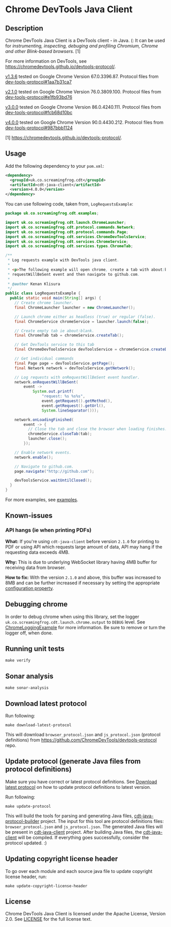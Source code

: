 # Chrome DevTools Java Client

## Description

Chrome DevTools Java Client is a DevTools client - in Java. (: It can be used for *instrumenting, inspecting, debuging and profiling Chromium, Chrome and other Blink-based browsers.* [1]

For more information on DevTools, see https://chromedevtools.github.io/devtools-protocol/.

[v1.3.6](https://github.com/kklisura/chrome-devtools-java-client/tree/v1.3.6) tested on Google Chrome Version 67.0.3396.87. Protocol files from [dev-tools-protocol#1aa7b31ca7](https://github.com/ChromeDevTools/devtools-protocol/tree/1aa7b31ca7bba982eceea8d4bd494b27850fb0df/json)

[v2.1.0](https://github.com/kklisura/chrome-devtools-java-client/tree/v2.1.0) tested on Google Chrome Version 76.0.3809.100. Protocol files from [dev-tools-protocol#e1fb93bd76](https://github.com/ChromeDevTools/devtools-protocol/tree/e1fb93bd76f99cdf401b949757c874c579e15434/json)

[v3.0.0](https://github.com/kklisura/chrome-devtools-java-client/tree/v3.0.0) tested on Google Chrome Version 86.0.4240.111. Protocol files from [dev-tools-protocol#fcb68d10bc](https://github.com/ChromeDevTools/devtools-protocol/tree/fcb68d10bc5258ebf96121caf57200069f6e6731/json)

[v4.0.0](https://github.com/kklisura/chrome-devtools-java-client/tree/v4.0.0) tested on Google Chrome Version 90.0.4430.212. Protocol files from [dev-tools-protocol#987bbb1124](https://github.com/ChromeDevTools/devtools-protocol/tree/987bbb1124f098c7e4bca6b2f91c7e96b350a8e6/json)

[1] https://chromedevtools.github.io/devtools-protocol/.

## Usage

Add the following dependency to your `pom.xml`:

```xml
<dependency>
  <groupId>uk.co.screamingfrog.cdt</groupId>
  <artifactId>cdt-java-client</artifactId>
  <version>4.0.0</version>
</dependency>
```

You can use following code, taken from, `LogRequestsExample`:

```java
package uk.co.screamingfrog.cdt.examples;

import uk.co.screamingfrog.cdt.launch.ChromeLauncher;
import uk.co.screamingfrog.cdt.protocol.commands.Network;
import uk.co.screamingfrog.cdt.protocol.commands.Page;
import uk.co.screamingfrog.cdt.services.ChromeDevToolsService;
import uk.co.screamingfrog.cdt.services.ChromeService;
import uk.co.screamingfrog.cdt.services.types.ChromeTab;

/**
 * Log requests example with DevTools java client.
 *
 * <p>The following example will open chrome, create a tab with about:blank url, subscribe to
 * requestWillBeSent event and then navigate to github.com.
 *
 * @author Kenan Klisura
 */
public class LogRequestsExample {
  public static void main(String[] args) {
    // Create chrome launcher.
    final ChromeLauncher launcher = new ChromeLauncher();

    // Launch chrome either as headless (true) or regular (false).
    final ChromeService chromeService = launcher.launch(false);

    // Create empty tab ie about:blank.
    final ChromeTab tab = chromeService.createTab();

    // Get DevTools service to this tab
    final ChromeDevToolsService devToolsService = chromeService.createDevToolsService(tab);

    // Get individual commands
    final Page page = devToolsService.getPage();
    final Network network = devToolsService.getNetwork();

    // Log requests with onRequestWillBeSent event handler.
    network.onRequestWillBeSent(
        event ->
            System.out.printf(
                "request: %s %s%s",
                event.getRequest().getMethod(),
                event.getRequest().getUrl(),
                System.lineSeparator()));

    network.onLoadingFinished(
        event -> {
          // Close the tab and close the browser when loading finishes.
          chromeService.closeTab(tab);
          launcher.close();
        });

    // Enable network events.
    network.enable();

    // Navigate to github.com.
    page.navigate("http://github.com");

    devToolsService.waitUntilClosed();
  }
}
```

For more examples, see [examples](cdt-examples/src/main/java/com/github/kklisura/cdt/examples).

## Known-issues

### API hangs (ie when printing PDFs)

**What:** If you're using `cdt-java-client` before version `2.1.0` for printing to PDF or using API which requests large amount of data, API may hang if the requesting data exceeds 4MB.

**Why:** This is due to underlying WebSocket library having 4MB buffer for receiving data from browser.

**How to fix:** With the version `2.1.0` and above, this buffer was increased to 8MB and can be further increased if necessary by setting the appropriate [configuration property](cdt-examples/src/main/java/com/github/kklisura/cdt/examples/IncreasedIncomingBufferInTyrusExample.java).

## Debugging chrome

In order to debug chrome when using this library, set the logger `uk.co.screamingfrog.cdt.launch.chrome.output` to `DEBUG` level. See [ChromeLoggingExample](cdt-examples/src/main/java/com/github/kklisura/cdt/examples/ChromeLoggingExample.java) for more information. Be sure to remove or turn the logger off, when done.

## Running unit tests

`make verify`

## Sonar analysis

`make sonar-analysis`

## Download latest protocol

Run following:
```
make download-latest-protocol
```

This will download `browser_protocol.json` and `js_protocol.json` (protocol definitions) from https://github.com/ChromeDevTools/devtools-protocol repo.

## Update protocol (generate Java files from protocol definitions)

Make sure you have correct or latest protocol definitions. See [Download latest protocol](#download-latest-protocol) on how to update protocol definitions to latest version.

Run following:
```
make update-protocol
```

This will build the tools for parsing and generating Java files, [cdt-java-protocol-builder](cdt-java-protocol-builder/) project. The input for this tool are protocol definitions files: `browser_protocol.json` and `js_protocol.json`. The generated Java files will be present in [cdt-java-client](cdt-java-client/) project. After building Java files, the [cdt-java-client](cdt-java-client/) will be compiled. If everything goes successfully, consider the protocol updated. :)

## Updating copyright license header

To go over each module and each source java file to update copyright license header, run:

```
make update-copyright-license-header
```

## License

Chrome DevTools Java Client is licensed under the Apache License, Version 2.0. See [LICENSE](LICENSE.txt) for the full license text.
